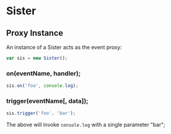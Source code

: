 # Sister

## Proxy Instance

An instance of a Sister acts as the event proxy:

```js
var sis = new Sister();
```

### on(eventName, handler);

```js
sis.on('foo', console.log);
```

### trigger(eventName[, data]);

```js
sis.trigger('foo', 'bar');
```

The above will invoke `console.log` with a single parameter "bar";